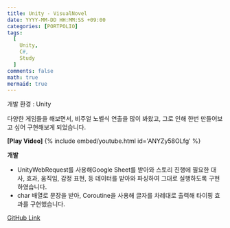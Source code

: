 ```yaml
---
title: Unity - VisualNovel
date: YYYY-MM-DD HH:MM:SS +09:00
categories: [PORTPOLIO]
tags:
  [
    Unity,
    C#,
    Study
  ]
comments: false
math: true
mermaid: true
---
```


개발 환경 : Unity

다양한 게임들을 해보면서, 비주얼 노벨식 연출을 많이 봐왔고,
그로 인해 한번 만들어보고 싶어 구현해보게 되었습니다.

**[Play Video]**
{% include embed/youtube.html id='ANYZy58OLfg' %}

**개발**

<ul>
    <li>UnityWebRequest를 사용해Google Sheet를 받아와 스토리 진행에 필요한 대사, 효과, 움직임, 감정 표현, 등 데이터를 받아와 파싱하여 그대로 실행하도록 구현하였습니다.
    </li>
    <li>char 배열로 문장을 받아, Coroutine을 사용해 글자를 차례대로 출력해
    타이핑 효과를 구현했습니다.
    </li>
</ul>

[GitHub Link](https://github.com/miro0325/VisualNovel) 


